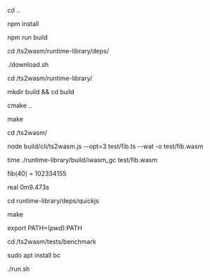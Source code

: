 cd ..

npm install

npm run build

cd /ts2wasm/runtime-library/deps/

./download.sh

cd /ts2wasm/runtime-library/

mkdir build && cd build

cmake ..

make

cd /ts2wasm/

node build/cli/ts2wasm.js --opt=3 test/fib.ts --wat -o test/fib.wasm

time ./runtime-library/build/iwasm_gc test/fib.wasm

fib(40)  = 102334155

real    0m9.473s

cd runtime-library/deps/quickjs

make

export PATH=$(pwd):$PATH

cd /ts2wasm/tests/benchmark

sudo apt install bc

./run.sh